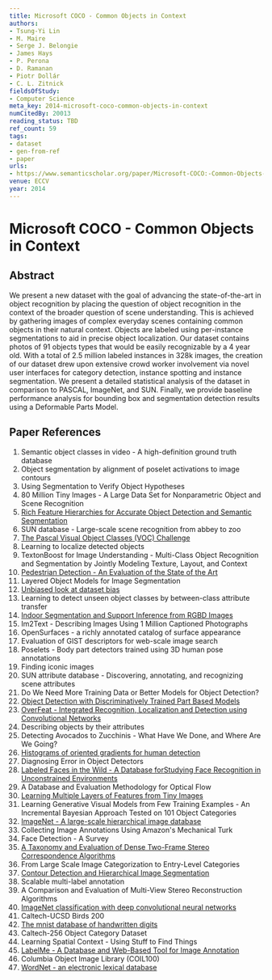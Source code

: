 ```yaml
---
title: Microsoft COCO - Common Objects in Context
authors:
- Tsung-Yi Lin
- M. Maire
- Serge J. Belongie
- James Hays
- P. Perona
- D. Ramanan
- Piotr Dollár
- C. L. Zitnick
fieldsOfStudy:
- Computer Science
meta_key: 2014-microsoft-coco-common-objects-in-context
numCitedBy: 20013
reading_status: TBD
ref_count: 59
tags:
- dataset
- gen-from-ref
- paper
urls:
- https://www.semanticscholar.org/paper/Microsoft-COCO:-Common-Objects-in-Context-Lin-Maire/71b7178df5d2b112d07e45038cb5637208659ff7?sort=total-citations
venue: ECCV
year: 2014
---
```


# Microsoft COCO - Common Objects in Context

## Abstract

We present a new dataset with the goal of advancing the state-of-the-art in object recognition by placing the question of object recognition in the context of the broader question of scene understanding. This is achieved by gathering images of complex everyday scenes containing common objects in their natural context. Objects are labeled using per-instance segmentations to aid in precise object localization. Our dataset contains photos of 91 objects types that would be easily recognizable by a 4 year old. With a total of 2.5 million labeled instances in 328k images, the creation of our dataset drew upon extensive crowd worker involvement via novel user interfaces for category detection, instance spotting and instance segmentation. We present a detailed statistical analysis of the dataset in comparison to PASCAL, ImageNet, and SUN. Finally, we provide baseline performance analysis for bounding box and segmentation detection results using a Deformable Parts Model.

## Paper References

1. Semantic object classes in video - A high-definition ground truth database
2. Object segmentation by alignment of poselet activations to image contours
3. Using Segmentation to Verify Object Hypotheses
4. 80 Million Tiny Images - A Large Data Set for Nonparametric Object and Scene Recognition
5. [Rich Feature Hierarchies for Accurate Object Detection and Semantic Segmentation](2014-rich-feature-hierarchies-for-accurate-object-detection-and-semantic-segmentation)
6. SUN database - Large-scale scene recognition from abbey to zoo
7. [The Pascal Visual Object Classes (VOC) Challenge](2009-the-pascal-visual-object-classes-voc-challenge)
8. Learning to localize detected objects
9. TextonBoost for Image Understanding - Multi-Class Object Recognition and Segmentation by Jointly Modeling Texture, Layout, and Context
10. [Pedestrian Detection - An Evaluation of the State of the Art](2012-pedestrian-detection-an-evaluation-of-the-state-of-the-art)
11. Layered Object Models for Image Segmentation
12. [Unbiased look at dataset bias](2011-unbiased-look-at-dataset-bias)
13. Learning to detect unseen object classes by between-class attribute transfer
14. [Indoor Segmentation and Support Inference from RGBD Images](2012-indoor-segmentation-and-support-inference-from-rgbd-images)
15. Im2Text - Describing Images Using 1 Million Captioned Photographs
16. OpenSurfaces - a richly annotated catalog of surface appearance
17. Evaluation of GIST descriptors for web-scale image search
18. Poselets - Body part detectors trained using 3D human pose annotations
19. Finding iconic images
20. SUN attribute database - Discovering, annotating, and recognizing scene attributes
21. Do We Need More Training Data or Better Models for Object Detection?
22. [Object Detection with Discriminatively Trained Part Based Models](2009-object-detection-with-discriminatively-trained-part-based-models)
23. [OverFeat - Integrated Recognition, Localization and Detection using Convolutional Networks](2014-overfeat-integrated-recognition-localization-and-detection-using-convolutional-networks)
24. Describing objects by their attributes
25. Detecting Avocados to Zucchinis - What Have We Done, and Where Are We Going?
26. [Histograms of oriented gradients for human detection](2005-histograms-of-oriented-gradients-for-human-detection)
27. Diagnosing Error in Object Detectors
28. [Labeled Faces in the Wild - A Database forStudying Face Recognition in Unconstrained Environments](2008-labeled-faces-in-the-wild-a-database-forstudying-face-recognition-in-unconstrained-environments)
29. A Database and Evaluation Methodology for Optical Flow
30. [Learning Multiple Layers of Features from Tiny Images](2009-learning-multiple-layers-of-features-from-tiny-images)
31. Learning Generative Visual Models from Few Training Examples - An Incremental Bayesian Approach Tested on 101 Object Categories
32. [ImageNet - A large-scale hierarchical image database](2009-imagenet-a-large-scale-hierarchical-image-database)
33. Collecting Image Annotations Using Amazon's Mechanical Turk
34. Face Detection - A Survey
35. [A Taxonomy and Evaluation of Dense Two-Frame Stereo Correspondence Algorithms](2001-a-taxonomy-and-evaluation-of-dense-two-frame-stereo-correspondence-algorithms)
36. From Large Scale Image Categorization to Entry-Level Categories
37. [Contour Detection and Hierarchical Image Segmentation](2011-contour-detection-and-hierarchical-image-segmentation)
38. Scalable multi-label annotation
39. A Comparison and Evaluation of Multi-View Stereo Reconstruction Algorithms
40. [ImageNet classification with deep convolutional neural networks](2012-alexnet.md)
41. Caltech-UCSD Birds 200
42. [The mnist database of handwritten digits](2005-the-mnist-database-of-handwritten-digits)
43. Caltech-256 Object Category Dataset
44. Learning Spatial Context - Using Stuff to Find Things
45. [LabelMe - A Database and Web-Based Tool for Image Annotation](2007-labelme-a-database-and-web-based-tool-for-image-annotation)
46. Columbia Object Image Library (COIL100)
47. [WordNet - an electronic lexical database](2000-wordnet-an-electronic-lexical-database)
